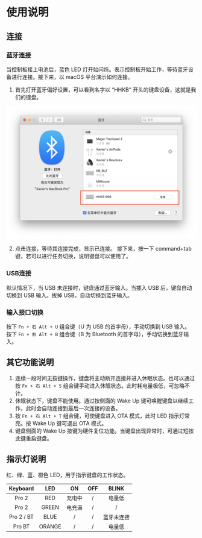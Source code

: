 # 使用说明
## 连接
### 蓝牙连接
当控制板接上电池后，蓝色 LED 灯开始闪烁。表示控制板开始工作，等待蓝牙设备进行连接。接下来，以 macOS 平台演示如何连接。

1. 首先打开蓝牙偏好设置，可以看到名字以 “HHKB” 开头的键盘设备，这就是我们的键盘。 

![Bluetooth Config](../images/bluetooth_config.JPG)

2. 点击连接，等待其连接完成，显示已连接。
接下来，按一下 command+tab 键，若可以进行任务切换，说明键盘可以使用了。

### USB连接
默认情况下，当 USB 未连接时，键盘通过蓝牙输入。当插入 USB 后，键盘自动切换到 USB 输入。拔掉 USB，自动切换到蓝牙输入。

### 输入接口切换
按下 `Fn + 右 Alt + U` 组合键（U 为 USB 的首字母），手动切换到 USB 输入。
按下 `Fn + 右 Alt + B` 组合键（B 为 Bluetooth 的首字母），手动切换到蓝牙输入。

## 其它功能说明
1. 连续一段时间无按键操作，键盘将主动断开连接并进入休眠状态。也可以通过按 `Fn + 右 Alt + S` 组合键手动进入休眠状态。此时耗电量极低，可忽略不计。
2. 休眠状态下，键盘不能使用。通过按侧面的 Wake Up 键可唤醒键盘以继续工作，此时会自动连接到最后一次连接的设备。
3. 按 `Fn + 右 Alt + T` 组合键，可使键盘进入 OTA 模式，此时 LED 指示灯常亮。按 Wake Up 键可退出 OTA 模式。
4. 键盘侧面的 Wake Up 按键为硬件复位功能。当键盘出现异常时，可通过短按此键重启键盘。

## 指示灯说明
红、绿、蓝、橙色 LED，用于指示键盘的工作状态。

 Keyboard|LED|ON|OFF|BLINK
 :--:|:--:|:--:|:--:|:--:
Pro 2|RED|充电中|/|电量低
Pro 2|GREEN|电充满|/|/
Pro 2 / BT|BLUE|/|/|蓝牙未连接
Pro BT|ORANGE|/|/|电量低


